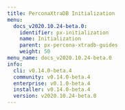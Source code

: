 ```yaml
---
title: PerconaXtraDB Initialization
menu:
  docs_v2020.10.24-beta.0:
    identifier: px-initialization
    name: Initialization
    parent: px-percona-xtradb-guides
    weight: 50
menu_name: docs_v2020.10.24-beta.0
info:
  cli: v0.14.0-beta.4
  community: v0.14.0-beta.4
  enterprise: v0.1.0-beta.4
  installer: v0.14.0-beta.4
  version: v2020.10.24-beta.0
---
```


